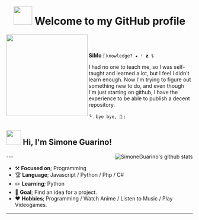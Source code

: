<div>
<h1 align="center">
 <img height="50" src="https://c.tenor.com/TweJ-FuVtXMAAAAC/tenor.gif"/>  Welcome to my GitHub profile

</div> 
<img height="220" src="https://c.tenor.com/RWb8nW4xlEMAAAAC/tenor.gif" align="left"/>
<br><br>
<div align="left">

**SiMo** _!_ 
``knowledge? ★ ᶻ 𝘇 𐰁``


I had no one to teach me, so I was self-taught and learned a lot, but I feel I didn't learn enough. Now I'm trying to figure out something new to do, and even though I'm just starting on github, I have the experience to be able to publish a decent repository.


``╰﹒bye bye, 🍓﹗``

</div>

## <img height="40" src="https://media.tenor.com/RpXukdyagxsAAAAi/angry-fox.gif"/>  Hi, I'm Simone Guarino! 
</div>
    <div align="center">
<!-- <img src="https://i.imgur.com/jx17oHT.gif"> -->
      </div>
<href="https://github.com/SimoneGuarino"><img src="https://github-readme-stats.vercel.app/api?username=SimoneGuarino&hide_border=true&show_icons=true" alt="SimoneGuarino's github stats" align="right">
  </div>
---
 
-   :hammer_and_pick: **__Focused on__**; Programming
-   :trophy: **__Language__**; Javascript / Python / Php / C#
-   :pencil2: **__Learning__**; Python
-   :seedling: **Goal**; Find an idea for a project.
-   :heart: **Hobbies**; Programming / Watch Anime / Listen to Music / Play Videogames.

---
